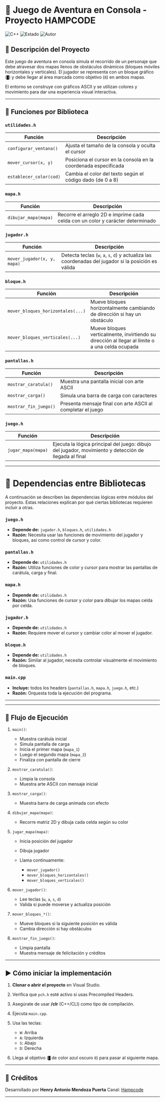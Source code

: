 # 🎩 Juego de Aventura en Consola - Proyecto HAMPCODE

![C++](https://img.shields.io/badge/C%2B%2B-Visual%20C%2B%2B-blue)
![Estado](https://img.shields.io/badge/Estado-Activo-brightgreen)
![Autor](https://img.shields.io/badge/Autor-HAMP-orange)

## 🎯 Descripción del Proyecto

Este juego de aventura en consola simula el recorrido de un personaje que debe atravesar dos mapas llenos de obstáculos dinámicos (bloques móviles horizontales y verticales). El jugador se representa con un bloque gráfico (`█`) y debe llegar al área marcada como objetivo (`8`) en ambos mapas.

El entorno se construye con gráficos ASCII y se utilizan colores y movimiento para dar una experiencia visual interactiva.

---

## 🔧 Funciones por Biblioteca

### `utilidades.h`

| Función                 | Descripción                                                     |
| ----------------------- | --------------------------------------------------------------- |
| `configurar_ventana()`  | Ajusta el tamaño de la consola y oculta el cursor               |
| `mover_cursor(x, y)`    | Posiciona el cursor en la consola en la coordenada especificada |
| `establecer_color(cod)` | Cambia el color del texto según el código dado (de 0 a 8)       |

### `mapa.h`

| Función              | Descripción                                                                    |
| -------------------- | ------------------------------------------------------------------------------ |
| `dibujar_mapa(mapa)` | Recorre el arreglo 2D e imprime cada celda con un color y carácter determinado |

### `jugador.h`

| Función                     | Descripción                                                                                          |
| --------------------------- | ---------------------------------------------------------------------------------------------------- |
| `mover_jugador(x, y, mapa)` | Detecta teclas (`w`, `a`, `s`, `d`) y actualiza las coordenadas del jugador si la posición es válida |

### `bloque.h`

| Función                           | Descripción                                                                                     |
| --------------------------------- | ----------------------------------------------------------------------------------------------- |
| `mover_bloques_horizontales(...)` | Mueve bloques horizontalmente cambiando de dirección si hay un obstáculo                        |
| `mover_bloques_verticales(...)`   | Mueve bloques verticalmente, invirtiendo su dirección al llegar al límite o a una celda ocupada |

### `pantallas.h`

| Función               | Descripción                                                 |
| --------------------- | ----------------------------------------------------------- |
| `mostrar_caratula()`  | Muestra una pantalla inicial con arte ASCII                 |
| `mostrar_carga()`     | Simula una barra de carga con caracteres                    |
| `mostrar_fin_juego()` | Presenta mensaje final con arte ASCII al completar el juego |

### `juego.h`

| Función            | Descripción                                                                                           |
| ------------------ | ----------------------------------------------------------------------------------------------------- |
| `jugar_mapa(mapa)` | Ejecuta la lógica principal del juego: dibujo del jugador, movimiento y detección de llegada al final |

---
# 🔗 Dependencias entre Bibliotecas

A continuación se describen las dependencias lógicas entre módulos del proyecto. Estas relaciones explican por qué ciertas bibliotecas requieren incluir a otras.

### `juego.h`

* **Depende de:** `jugador.h`, `bloques.h`, `utilidades.h`
* **Razón:** Necesita usar las funciones de movimiento del jugador y bloques, así como control de cursor y color.

### `pantallas.h`

* **Depende de:** `utilidades.h`
* **Razón:** Utiliza funciones de color y cursor para mostrar las pantallas de carátula, carga y final.

### `mapa.h`

* **Depende de:** `utilidades.h`
* **Razón:** Usa funciones de cursor y color para dibujar los mapas celda por celda.

### `jugador.h`

* **Depende de:** `utilidades.h`
* **Razón:** Requiere mover el cursor y cambiar color al mover el jugador.

### `bloque.h`

* **Depende de:** `utilidades.h`
* **Razón:** Similar al jugador, necesita controlar visualmente el movimiento de bloques.

### `main.cpp`

* **Incluye:** todos los headers (`pantallas.h`, `mapa.h`, `juego.h`, etc.)
* **Razón:** Orquesta toda la ejecución del programa.

---

---

## 📜 Flujo de Ejecución

1. `main()`:

   * Muestra carátula inicial
   * Simula pantalla de carga
   * Inicia el primer mapa (`mapa_1`)
   * Luego el segundo mapa (`mapa_2`)
   * Finaliza con pantalla de cierre

2. `mostrar_caratula()`:

   * Limpia la consola
   * Muestra arte ASCII con mensaje inicial

3. `mostrar_carga()`:

   * Muestra barra de carga animada con efecto

4. `dibujar_mapa(mapa)`:

   * Recorre matriz 2D y dibuja cada celda según su color

5. `jugar_mapa(mapa)`:

   * Inicia posición del jugador
   * Dibuja jugador
   * Llama continuamente:

     * `mover_jugador()`
     * `mover_bloques_horizontales()`
     * `mover_bloques_verticales()`

6. `mover_jugador()`:

   * Lee teclas (`w`, `a`, `s`, `d`)
   * Valida si puede moverse y actualiza posición

7. `mover_bloques_*()`:

   * Mueve bloques si la siguiente posición es válida
   * Cambia dirección si hay obstáculos

8. `mostrar_fin_juego()`:

   * Limpia pantalla
   * Muestra mensaje de felicitación y créditos

---

## ▶️ Cómo iniciar la implementación

1. **Clonar o abrir el proyecto** en Visual Studio.
2. Verifica que `pch.h` esté activo si usas Precompiled Headers.
3. Asegúrate de usar **/clr** (C++/CLI) como tipo de compilación.
4. Ejecuta `main.cpp`.
5. Usa las teclas:

   * `W`: Arriba
   * `A`: Izquierda
   * `S`: Abajo
   * `D`: Derecha
6. Llega al objetivo (`█` de color azul oscuro `8`) para pasar al siguiente mapa.

---

## 🚀 Créditos

Desarrollado por **Henry Antonio Mendoza Puerta**
Canal: [Hampcode](https://www.youtube.com/@hampcode)

---
